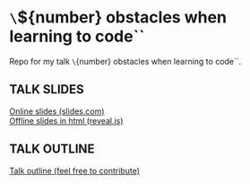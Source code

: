 # `\`${number} obstacles when learning to code\``
Repo for my talk `\`{number} obstacles when learning to code\``.

## TALK SLIDES
[Online slides (slides.com)](http://slides.com/robertaxelsen/obstacles-when-learning-to-code)  
[Offline slides in html (reveal.js)](talk/)

## TALK OUTLINE
[Talk outline (feel free to contribute)](OUTLINE.md)
